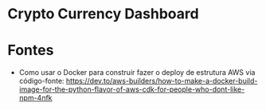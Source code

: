 # Crypto Currency Dashboard

# Fontes
- Como usar o Docker para construir fazer o deploy de estrutura AWS via código-fonte: https://dev.to/aws-builders/how-to-make-a-docker-build-image-for-the-python-flavor-of-aws-cdk-for-people-who-dont-like-npm-4nfk